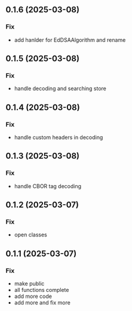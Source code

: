 ## 0.1.6 (2025-03-08)

### Fix

- add hanlder for EdDSAAlgorithm and rename

## 0.1.5 (2025-03-08)

### Fix

- handle decoding and searching store

## 0.1.4 (2025-03-08)

### Fix

- handle custom headers in decoding

## 0.1.3 (2025-03-08)

### Fix

- handle CBOR tag decoding

## 0.1.2 (2025-03-07)

### Fix

- open classes

## 0.1.1 (2025-03-07)

### Fix

- make public
- all functions complete
- add more code
- add more and fix more
